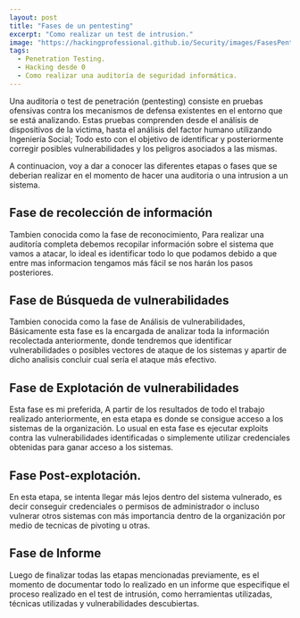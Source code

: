 ```yaml
---
layout: post
title: "Fases de un pentesting"
excerpt: "Como realizar un test de intrusion."
image: "https://hackingprofessional.github.io/Security/images/FasesPentesting.png"
tags: 
  - Penetration Testing.
  - Hacking desde 0
  - Como realizar una auditoría de seguridad informática.
---
```


Una auditoría o test de penetración (pentesting) consiste en pruebas ofensivas contra los mecanismos de defensa existentes en el entorno que se está analizando.
Estas pruebas comprenden desde el análisis de dispositivos de la victima, hasta el análisis del factor humano utilizando Ingeniería Social; Todo esto con el objetivo de identificar y posteriormente corregir posibles vulnerabilidades y los peligros asociados a las mismas. 

A continuacion, voy a dar a conocer las diferentes etapas o fases que se deberian realizar en el momento de hacer una auditoria o una intrusion a un sistema.

## Fase de recolección de información
Tambien conocida como la fase de reconocimiento, Para realizar una auditoría completa debemos recopilar información sobre el sistema que vamos a atacar, lo ideal es identificar todo lo que podamos debido a que entre mas informacion tengamos más fácil se nos harán los pasos posteriores.

## Fase de Búsqueda de vulnerabilidades
Tambien conocida como la fase de Análisis de vulnerabilidades, Básicamente esta fase es la encargada de analizar toda la información recolectada anteriormente, donde tendremos que identificar vulnerabilidades o posibles vectores de ataque de los sistemas y apartir de dicho analisis concluir cual sería el ataque más efectivo.

## Fase de Explotación de vulnerabilidades
Esta fase es mi preferida, A partir de los resultados de todo el trabajo realizado anteriormente, en esta etapa es donde se consigue acceso a los sistemas de la organización.
Lo usual en esta fase es ejecutar exploits contra las vulnerabilidades identificadas o simplemente utilizar credenciales obtenidas para ganar acceso a los sistemas.

## Fase Post-explotación.
En esta etapa, se intenta llegar más lejos dentro del sistema vulnerado, es decir conseguir credenciales o permisos de administrador o incluso vulnerar otros sistemas con más importancia dentro de la organización por medio de tecnicas de pivoting u otras.

## Fase de Informe
Luego de finalizar todas las etapas mencionadas previamente, es el momento de documentar todo lo realizado en un informe que especifique el proceso realizado en el test de intrusión, como herramientas utilizadas, técnicas utilizadas y vulnerabilidades descubiertas. 
